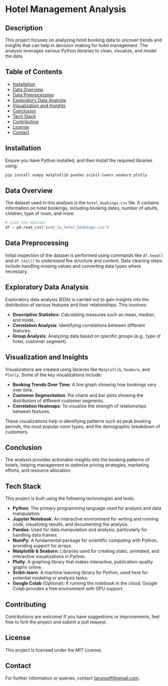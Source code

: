 
# Hotel Management Analysis

## Description

This project focuses on analyzing hotel booking data to uncover trends and insights that can help in decision-making for hotel management. The analysis leverages various Python libraries to clean, visualize, and model the data.

## Table of Contents

- [Installation](#installation)
- [Data Overview](#data-overview)
- [Data Preprocessing](#data-preprocessing)
- [Exploratory Data Analysis](#exploratory-data-analysis)
- [Visualization and Insights](#visualization-and-insights)
- [Conclusion](#conclusion)
- [Tech Stack](#tech-stack)
- [Contributing](#contributing)
- [License](#license)
- [Contact](#contact)

## Installation

Ensure you have Python installed, and then install the required libraries using:

```bash
pip install numpy matplotlib pandas scikit-learn seaborn plotly
```

## Data Overview

The dataset used in this analysis is the `hotel_bookings.csv` file. It contains information on hotel bookings, including booking dates, number of adults, children, type of room, and more.

```python
# Load the dataset
df = pd.read_csv('path_to_hotel_bookings.csv')
```

## Data Preprocessing

Initial inspection of the dataset is performed using commands like `df.head()` and `df.tail()` to understand the structure and content. Data cleaning steps include handling missing values and converting data types where necessary.

## Exploratory Data Analysis

Exploratory data analysis (EDA) is carried out to gain insights into the distribution of various features and their relationships. This involves:

- **Descriptive Statistics**: Calculating measures such as mean, median, and mode.
- **Correlation Analysis**: Identifying correlations between different features.
- **Group Analysis**: Analyzing data based on specific groups (e.g., type of hotel, customer segment).

## Visualization and Insights

Visualizations are created using libraries like `Matplotlib`, `Seaborn`, and `Plotly`. Some of the key visualizations include:

- **Booking Trends Over Time**: A line graph showing how bookings vary over time.
- **Customer Segmentation**: Pie charts and bar plots showing the distribution of different customer segments.
- **Correlation Heatmaps**: To visualize the strength of relationships between features.

These visualizations help in identifying patterns such as peak booking periods, the most popular room types, and the demographic breakdown of customers.

## Conclusion

The analysis provides actionable insights into the booking patterns of hotels, helping management to optimize pricing strategies, marketing efforts, and resource allocation.

## Tech Stack

This project is built using the following technologies and tools:

- **Python**: The primary programming language used for analysis and data manipulation.
- **Jupyter Notebook**: An interactive environment for writing and running code, visualizing results, and documenting the analysis.
- **Pandas**: Used for data manipulation and analysis, particularly for handling data frames.
- **NumPy**: A fundamental package for scientific computing with Python, providing support for arrays.
- **Matplotlib & Seaborn**: Libraries used for creating static, animated, and interactive visualizations in Python.
- **Plotly**: A graphing library that makes interactive, publication-quality graphs online.
- **Scikit-learn**: A machine learning library for Python, used here for potential modeling or analysis tasks.
- **Google Colab** (Optional): If running the notebook in the cloud, Google Colab provides a free environment with GPU support.

## Contributing

Contributions are welcome! If you have suggestions or improvements, feel free to fork the project and submit a pull request.

## License

This project is licensed under the MIT License.

## Contact

For further information or queries, contact [tarunvoff@gmail.com](mailto:tarunvoff@gmail.com).
